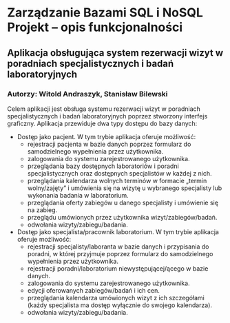 # Zarządzanie Bazami SQL i NoSQL Projekt – opis funkcjonalności
## Aplikacja obsługująca system rezerwacji wizyt w poradniach specjalistycznych i badań laboratoryjnych
### Autorzy: Witold Andraszyk, Stanisław Bilewski
Celem aplikacji jest obsługa systemu rezerwacji wizyt w poradniach specjalistycznych i badań laboratoryjnych poprzez stworzony interfejs graficzny. Aplikacja przewiduje dwa typy dostępu do bazy danych:
* Dostęp jako pacjent. W tym trybie aplikacja oferuje możliwość:
  * rejestracji pacjenta w bazie danych poprzez formularz do samodzielnego wypełnienia przez użytkownika.
  * zalogowania do systemu zarejestrowanego użytkownika.
  * przeglądania bazy dostępnych laboratoriów i poradni specjalistycznych oraz dostępnych specjalistów w każdej z nich.
  * przeglądania kalendarza wolnych terminów w formacie „termin wolny/zajęty”
    i umówienia się na wizytę u wybranego specjalisty lub wykonania badania w laboratorium.
  * przeglądania oferty zabiegów u danego specjalisty i umówienie się na zabieg.
  * przeglądu umówionych przez użytkownika wizyt/zabiegów/badań.
  * odwołania wizyty/zabiegu/badania. 
* Dostęp jako specjalista/pracownik laboratorium. W tym trybie aplikacja oferuje możliwość:
  * rejestracji specjalisty/laboranta w bazie danych i przypisania do poradni, w której przyjmuje poprzez formularz do samodzielnego wypełnienia przez użytkownika.
  * rejestracji poradni/laboratorium niewystępującej/ącego w bazie danych.
  * zalogowania do systemu zarejestrowanego użytkownika.
  * edycji oferowanych zabiegów/badań i ich cen.
  * przeglądania kalendarza umówionych wizyt z ich szczegółami (każdy specjalista ma dostęp wyłącznie do swojego kalendarza).
  * odwołania wizyty/zabiegu/badania.

